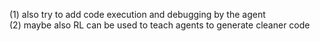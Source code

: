 (1) also try to add code execution and debugging by the agent <br>
(2) maybe also RL can be used to teach agents to generate cleaner code
